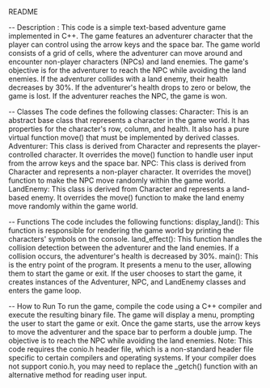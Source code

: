 README

-- Description :
This code is a simple text-based adventure game implemented in C++. The game features an adventurer character that the player can control using the arrow keys and the space bar.
The game world consists of a grid of cells, where the adventurer can move around and encounter non-player characters (NPCs) and land enemies.
The game's objective is for the adventurer to reach the NPC while avoiding the land enemies. If the adventurer collides with a land enemy, their health decreases by 30%.
If the adventurer's health drops to zero or below, the game is lost. If the adventurer reaches the NPC, the game is won.


-- Classes
The code defines the following classes:
Character: This is an abstract base class that represents a character in the game world. It has properties for the character's row, column, and health. It also has a pure virtual function move() that must be implemented by derived classes.
Adventurer: This class is derived from Character and represents the player-controlled character. It overrides the move() function to handle user input from the arrow keys and the space bar.
NPC: This class is derived from Character and represents a non-player character. It overrides the move() function to make the NPC move randomly within the game world.
LandEnemy: This class is derived from Character and represents a land-based enemy. It overrides the move() function to make the land enemy move randomly within the game world.


-- Functions
The code includes the following functions:
display_land(): This function is responsible for rendering the game world by printing the characters' symbols on the console.
land_effect(): This function handles the collision detection between the adventurer and the land enemies. If a collision occurs, the adventurer's health is decreased by 30%.
main(): This is the entry point of the program. It presents a menu to the user, allowing them to start the game or exit. If the user chooses to start the game, it creates instances of the Adventurer, NPC, and LandEnemy classes and enters the game loop.


-- How to Run
To run the game, compile the code using a C++ compiler and execute the resulting binary file. The game will display a menu, prompting the user to start the game or exit.
Once the game starts, use the arrow keys to move the adventurer and the space bar to perform a double jump. The objective is to reach the NPC while avoiding the land enemies.
Note: This code requires the conio.h header file, which is a non-standard header file specific to certain compilers and operating systems. 
If your compiler does not support conio.h, you may need to replace the _getch() function with an alternative method for reading user input.
